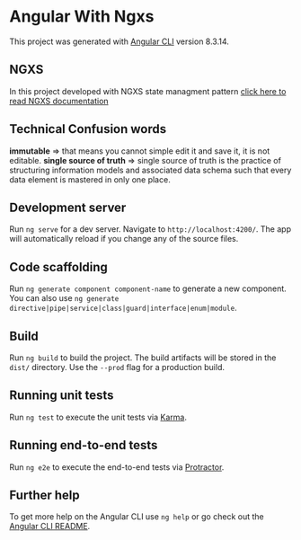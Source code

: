 # Angular With Ngxs

This project was generated with [Angular CLI](https://github.com/angular/angular-cli) version 8.3.14.

## NGXS

In this project developed with NGXS state managment pattern [click here to read NGXS documentation]("https://www.ngxs.io")

## Technical Confusion words

**immutable** => that means you cannot simple edit it and save it, it is not editable.
**single source of truth** => single source of truth is the practice of structuring information models and associated data schema such that every data element is mastered in only one place.

## Development server

Run `ng serve` for a dev server. Navigate to `http://localhost:4200/`. The app will automatically reload if you change any of the source files.

## Code scaffolding

Run `ng generate component component-name` to generate a new component. You can also use `ng generate directive|pipe|service|class|guard|interface|enum|module`.

## Build

Run `ng build` to build the project. The build artifacts will be stored in the `dist/` directory. Use the `--prod` flag for a production build.

## Running unit tests

Run `ng test` to execute the unit tests via [Karma](https://karma-runner.github.io).

## Running end-to-end tests

Run `ng e2e` to execute the end-to-end tests via [Protractor](http://www.protractortest.org/).

## Further help

To get more help on the Angular CLI use `ng help` or go check out the [Angular CLI README](https://github.com/angular/angular-cli/blob/master/README.md).
